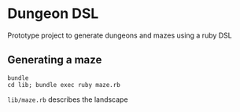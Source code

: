 Dungeon DSL
===========

Prototype project to generate dungeons and mazes using a ruby DSL


Generating a maze
-----------------

```
bundle
cd lib; bundle exec ruby maze.rb
```

`lib/maze.rb` describes the landscape
